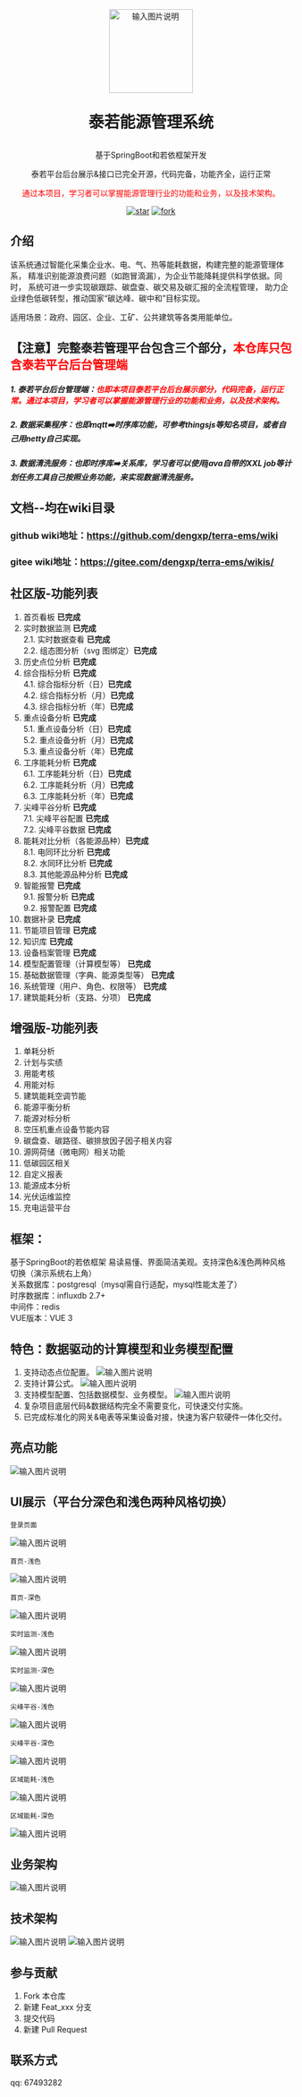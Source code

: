 <div align="center">
    <img src="readme/logo-chinese.png" alt="输入图片说明" height="150" width="150">
</div>
<h1 style="text-align: center; margin: 30px 0 30px; font-weight: bold;">泰若能源管理系统</h1>
<p style="text-align: center">基于SpringBoot和若依框架开发</p>
<p style="text-align: center">泰若平台后台展示&接口已完全开源，代码完备，功能齐全，运行正常</p>
<p style="text-align: center"><span style="color: red;">通过本项目，学习者可以掌握能源管理行业的功能和业务，以及技术架构。</span></p>

<p style="text-align: center;">
    <a href='https://gitee.com/dengxp/terra-ems/stargazers'><img src='https://gitee.com/dengxp/terra-ems/badge/star.svg?theme=dark' alt='star'></img></a>
    <a href='https://gitee.com/dengxp/terra-ems/members'><img src='https://gitee.com/dengxp/terra-ems/badge/fork.svg?theme=dark' alt='fork'></img></a>
</p>

## 介绍
该系统通过智能化采集企业水、电、气、热等能耗数据，构建完整的能源管理体系，
精准识别能源浪费问题（如跑冒滴漏），为企业节能降耗提供科学依据。同时，
系统可进一步实现碳跟踪、碳盘查、碳交易及碳汇报的全流程管理，
助力企业绿色低碳转型，推动国家“碳达峰、碳中和”目标实现。

适用场景：政府、园区、企业、工矿、公共建筑等各类用能单位。

## 【注意】完整泰若管理平台包含三个部分，<span style="color: red;">本仓库只包含泰若平台后台管理端</span>
##### 1. 泰若平台后台管理端：<span style="color: red;">也即本项目泰若平台后台展示部分，代码完备，运行正常。通过本项目，学习者可以掌握能源管理行业的功能和业务，以及技术架构。</span>
##### 2. 数据采集程序：也即mqtt➡️时序库功能，可参考thingsjs等知名项目，或者自己用netty自己实现。
##### 3. 数据清洗服务：也即时序库➡️关系库，学习者可以使用java自带的XXL job等计划任务工具自己按照业务功能，来实现数据清洗服务。

## 文档--均在wiki目录
### github wiki地址：https://github.com/dengxp/terra-ems/wiki
### gitee wiki地址：https://gitee.com/dengxp/terra-ems/wikis/

## 社区版-功能列表
1.  首页看板 **已完成**
2.  实时数据监测 **已完成**  
    2.1.  实时数据查看 **已完成**  
    2.2.  组态图分析（svg 图绑定）**已完成**
3. 历史点位分析 **已完成**
4. 综合指标分析 **已完成**  
   4.1.  综合指标分析（日）**已完成**  
   4.2.  综合指标分析（月）**已完成**  
   4.3.  综合指标分析（年）**已完成**
5. 重点设备分析  **已完成**    
   5.1.  重点设备分析（日）**已完成**  
   5.2.  重点设备分析（月）**已完成**    
   5.3.  重点设备分析（年）**已完成**
6. 工序能耗分析 **已完成**  
   6.1.  工序能耗分析（日）**已完成**  
   6.2.  工序能耗分析（月）**已完成**    
   6.3.  工序能耗分析（年）**已完成**
7. 尖峰平谷分析 **已完成**  
   7.1.  尖峰平谷配置 **已完成**  
   7.2.  尖峰平谷数据 **已完成**
8. 能耗对比分析（各能源品种）**已完成**  
   8.1.  电同环比分析 **已完成**      
   8.2.  水同环比分析 **已完成**       
   8.3.  其他能源品种分析 **已完成**
9. 智能报警 **已完成**  
   9.1.  报警分析 **已完成**        
   9.2.  报警配置 **已完成**
10. 数据补录 **已完成**
11. 节能项目管理 **已完成**
12. 知识库 **已完成**
13. 设备档案管理 **已完成**
14. 模型配置管理（计算模型等） **已完成**
15. 基础数据管理（字典、能源类型等） **已完成**
16. 系统管理（用户、角色、权限等） **已完成**
17. 建筑能耗分析（支路、分项） **已完成**

## 增强版-功能列表
1. 单耗分析
2. 计划与实绩
3. 用能考核
4. 用能对标
5. 建筑能耗空调节能
6. 能源平衡分析
7. 能源对标分析
8. 空压机重点设备节能内容
9. 碳盘查、碳路径、碳排放因子因子相关内容
10. 源网荷储（微电网）相关功能
11. 低碳园区相关
12. 自定义报表
13. 能源成本分析
14. 光伏运维监控
15. 充电运营平台

## 框架：

基于SpringBoot的若依框架 易读易懂、界面简洁美观。支持深色&浅色两种风格切换（演示系统右上角）   
关系数据库：postgresql（mysql需自行适配，mysql性能太差了）   
时序数据库：influxdb 2.7+  
中间件：redis  
VUE版本：VUE 3

## 特色：数据驱动的计算模型和业务模型配置
1.  支持动态点位配置。
![输入图片说明](readme/img/指标配置.png)
2.  支持计算公式。
![输入图片说明](readme/img/计算公式.png)
3.  支持模型配置、包括数据模型、业务模型。
![输入图片说明](readme/img/模型配置.png)
4.  复杂项目底层代码&数据结构完全不需要变化，可快速交付实施。
5.  已完成标准化的网关&电表等采集设备对接，快速为客户软硬件一体化交付。


## 亮点功能
![输入图片说明](readme/亮点功能.png)

## UI展示（平台分深色和浅色两种风格切换）

    登录页面
![输入图片说明](readme/img/1-登录页.png)

    首页-浅色 
![输入图片说明](readme/img/2-1-首页-浅色.png)

    首页-深色 
![输入图片说明](readme/img/2-2-首页-深色.png)

    实时监测-浅色 
![输入图片说明](readme/img/3-1-能源实时监测-浅色.png)

    实时监测-深色 
![输入图片说明](readme/img/3-2-能源实时监测-深色.png)

    尖峰平谷-浅色 
![输入图片说明](readme/img/4-1-峰平谷时段统计-浅色.png)

    尖峰平谷-深色 
![输入图片说明](readme/img/4-2-峰平谷时段统计-深色.png)

    区域能耗-浅色 
![输入图片说明](readme/img/5-1-区域能耗分析-浅色.png)

    区域能耗-深色 
![输入图片说明](readme/img/5-2-区域能耗分析-深色.png)

## 业务架构
![输入图片说明](readme/业务架构.png)

## 技术架构
![输入图片说明](readme/技术架构-1.png)
![输入图片说明](readme/技术架构.png)

## 参与贡献

1.  Fork 本仓库
2.  新建 Feat_xxx 分支
3.  提交代码
4.  新建 Pull Request

## 联系方式
qq: 67493282
